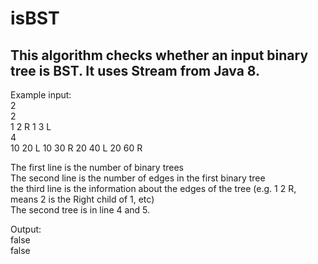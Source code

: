 # isBST
## This algorithm checks whether an input binary tree is BST. It uses Stream from Java 8.  

Example input:  
2  
2  
1 2 R 1 3 L  
4  
10 20 L 10 30 R 20 40 L 20 60 R  
  
The first line is the number of binary trees  
The second line is the number of edges in the first binary tree  
the third line is the information about the edges of the tree (e.g. 1 2 R, means 2 is the Right child of 1, etc)  
The second tree is in line 4 and 5.  
  
Output:  
false  
false  
